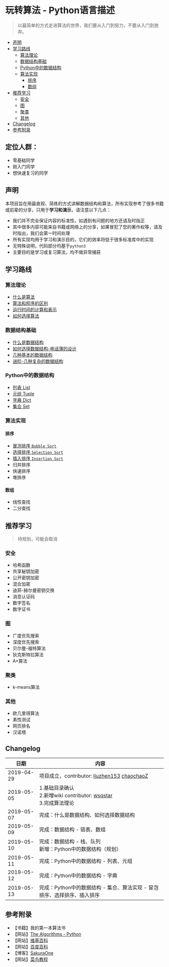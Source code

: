 # 玩转算法 - Python语言描述
> 以最简单的方式走进算法的世界，我们要从入门到努力，不要从入门到放弃。

- [声明](#声明)
- [学习路线](#学习路线)
    - [算法理论](#算法理论)
    - [数据结构基础](#数据结构基础)
    - [Python中的数据结构](#python中的数据结构)
    - [算法实现](#算法实现)
        - [排序](#排序)
        - [数组](#数组)
- [推荐学习](#推荐学习)
    - [安全](#安全)
    - [图](#图)
    - [聚类](#聚类)
    - [其他](#其他)
- [Changelog](#changelog)
- [参考附录](#参考附录)

## 定位人群：
* 零基础同学
* 刚入门同学
* 想快速复习的同学

## 声明

本项目旨在用最直观、简练的方式讲解数据结构和算法，所有实现参考了很多书籍或前辈的分享，只用于**学习和演示**，请注意以下几点：

* 我们并不完全保证内容的标准性，如遇到有问题的地方还请及时指正
* 其中很多内容可能来自书籍或网络上的分享，如果冒犯了您的著作权等，请及时指出，我们会第一时间处理
* 所有实现均用于学习和演示目的，它们的效率将低于很多标准库中的实现
* 无特殊说明，代码部分均基于`python3`
* 主要目的是学习或复习算法，均不做异常捕获

## 学习路线

### 算法理论

- [什么是算法](./算法理论.md#什么是算法)
- [算法和程序的区别](./算法理论.md#算法和程序的区别)
- [运行时间的计算和表示](./算法理论.md#运行时间的计算和表示)
- [如何选择算法](./算法理论.md#如何选择算法)

### 数据结构基础

- [什么是数据结构](./数据结构.md#什么是数据结构)
- [如何选择数据结构-电话薄的设计](./数据结构.md#如何选择数据结构-电话薄的设计)
- [几种基本的数据结构](./数据结构.md#几种基本的数据结构)
- [进阶-几种复杂的数据结构](./数据结构.md#进阶-几种复杂的数据结构)

### Python中的数据结构

* [列表 List](./Python中的数据结构.md#列表-List)
* [元组 Tuple](./Python中的数据结构.md#元组-Tuple)
* [字典 Dict](./Python中的数据结构.md#字典-Dict)
* [集合 Set](./Python中的数据结构.md#集合-Set)


### 算法实现

#### 排序
* [冒泡排序 `Bubble Sort`](./bubble_sort)
* [选择排序 `Selection Sort`](./selection_sort)
* [插入排序 `Insertion Sort`](./insertion_sort)
* 归并排序
* 快速排序
* 堆排序

#### 数组
* 线性查找
* 二分查找

## 推荐学习
> 待规划，可能会取消

### 安全
* 哈希函数
* 共享秘钥加密
* 公开密钥加密
* 混合加密
* 迪菲-赫尔曼密钥交换
* 消息认证码
* 数字签名
* 数字证书
### 图
* 广度优先搜索
* 深度优先搜索
* 贝尔曼-福特算法
* 狄克斯特拉算法
* A*算法

### 聚类
* k-means算法

### 其他
* 欧几里得算法
* 素性测试
* 网页排名
* 汉诺塔

## Changelog
日期|内容
--|--
2019-04-29|项目成立，contributor: [liuzhen153](https://github.com/liuzhen153) [chaochaoZ](https://github.com/chaochaoZ)
2019-05-05|1.基础目录确认<br>2.新增wiki contributor: [wsqstar](https://github.com/wsqstar)<br>3.完成算法理论
2019-05-07|完成：什么是数据结构、如何选择数据结构
2019-05-09|完成：数据结构 - 链表、数组
2019-05-10|完成：数据结构 - 栈、队列 <br>新增：Python中的数据结构（规划）
2019-05-11|完成：Python中的数据结构 - 列表、元组
2019-05-12|完成：Python中的数据结构 - 字典
2019-05-13|完成：Python中的数据结构 - 集合、算法实现 - 冒泡排序、选择排序、插入排序


## 参考附录
* 【书籍】我的第一本算法书
* 【网站】[The Algorithms - Python](https://github.com/TheAlgorithms/Python)
* 【网站】[维基百科](https://zh.wikipedia.org)
* 【网站】[百度百科](https://baike.baidu.com/)
* 【博客】[SakuraOne](https://www.cnblogs.com/myworld7/p/8449614.html)
* 【网站】[菜鸟教程](https://www.runoob.com)
